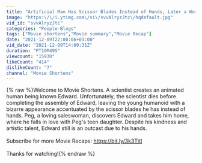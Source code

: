 ```yaml
---
title: "Artificial Man Has Scissor Blades Instead of Hands, Later a Woman Adopts Him As a Family Member!"
image: "https:\/\/i.ytimg.com\/vi\/svvAlryzJtc\/hqdefault.jpg"
vid_id: "svvAlryzJtc"
categories: "People-Blogs"
tags: ["Movie shortens","Movie summary","Movie Recap"]
date: "2021-12-09T22:00:06+03:00"
vid_date: "2021-12-09T14:00:31Z"
duration: "PT10M49S"
viewcount: "15930"
likeCount: "414"
dislikeCount: "7"
channel: "Movie Shortens"
---
```

{% raw %}Welcome to Movie Shortens. A scientist creates an animated human being known Edward. Unfortunately, the scientist dies before completing the assembly of Edward, leaving the young humanoid with a bizarre appearance accentuated by the scissor blades he has instead of hands. Peg, a loving saleswoman, discovers Edward and takes him home, where he falls in love with Peg's teen daughter. Despite his kindness and artistic talent, Edward still is an outcast due to his hands.<br /><br />Subscribe for more Movie Recaps: <a rel="nofollow" target="blank" href="https://bit.ly/3k3TitI">https://bit.ly/3k3TitI</a><br /><br />Thanks for watching!{% endraw %}
